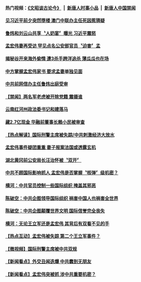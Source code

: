 #### 热门视频：[《文昭谈古论今》](https://github.com/gfw-breaker/wenzhao/blob/master/README.md?t=10220333) &nbsp;|&nbsp; [新唐人时事小品](https://github.com/gfw-breaker/ntdtv-comedy/blob/master/README.md?t=10220333) &nbsp;|&nbsp; [新唐人中国禁闻](https://github.com/gfw-breaker/ntdtv-news/blob/master/README.md?t=10220333)

#### [见习近平前夕突然堕楼 澳门中联办主任死因惹猜疑](../pages/prog1138/a1396256.md?t=10220333) 

#### [鲁炜和刘云山共享〝人奶宴〞曝光 习近平震怒](../pages/prog1138/a1396210.md?t=10220333) 

#### [孟宏伟妻再受访 罕见点名公安部官员〝迫害〞孟](../pages/prog1138/a1396185.md?t=10220333) 

#### [揭秘谷开来海外偷情 遭3杀手跨洋追杀 薄瓜瓜也在场](../pages/prog1138/a1396128.md?t=10220333) 

#### [中方掌握孟宏伟家书 要求孟妻单独见面](../pages/prog1138/a1396109.md?t=10220333) 

#### [中共前网信办主任鲁炜出庭受审](../pages/prog1138/a1396036.md?t=10220333) 

#### [【禁闻】两名军老虎被开除党籍 震摄谁](../pages/prog1138/a1395932.md?t=10220333) 

#### [云南红河州政法委书记和建落马](../pages/prog1138/a1395743.md?t=10220333) 

#### [藏2.7亿现金 华融前董事长赖小民被审查](../pages/prog1138/a1395448.md?t=10220333) 

#### [【热点解读】国际刑警主席被失踪/中共刺激经济大放水](../pages/prog1138/a1395325.md?t=10220333) 

#### [孟宏伟事件疑团重重 妻子报案法国或透露玄机](../pages/prog1138/a1395301.md?t=10220333) 

#### [湖北黄冈前公安局长汪治怀被〝双开〞](../pages/prog1138/a1395123.md?t=10220333) 

#### [中共不顾国际影响抓人 孟宏伟是否掌握〝核弹〞级机密？](../pages/prog1138/a1395061.md?t=10220333) 

#### [横河：中共官员控制一些国际组织 掩盖其邪恶](../pages/prog1138/a1395057.md?t=10220333) 

#### [陈破空：中共企图领导国际组织 祸害中国人也祸害全世界](../pages/prog1138/a1395054.md?t=10220333) 

#### [陈破空：中共企图颠覆世界文明 国际信誉完全丧失](../pages/prog1138/a1395052.md?t=10220333) 

#### [横河：无论王立军还是孟宏伟 其背后有双看不见的手](../pages/prog1138/a1395051.md?t=10220333) 

#### [【热点互动】孟宏伟被失踪 第二个王立军事件？](../pages/prog1138/a1394932.md?t=10220333) 

#### [【微视频】国际刑警主席被中共双规](../pages/prog1138/a1394844.md?t=10220333) 

#### [【新闻看点】外交丑闻迭爆 中共蠢到无朋友](../pages/prog1138/a1394869.md?t=10220333) 

#### [【新闻看点】孟宏伟突被抓 涉中共重要机密？](../pages/prog1138/a1394866.md?t=10220333) 

